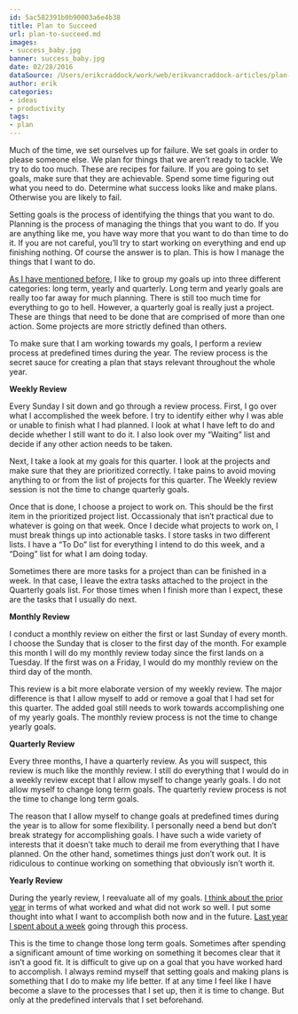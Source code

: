 ```yaml
---
id: 5ac582391b0b90003a6e4b38
title: Plan to Succeed
url: plan-to-succeed.md
images:
- success_baby.jpg
banner: success_baby.jpg
date: 02/28/2016
dataSource: /Users/erikcraddock/work/web/erikvancraddock-articles/plan-to-succeed/plan-to-succeed.md
author: erik
categories:
- ideas
- productivity
tags:
- plan
---
```


Much of the time, we set ourselves up for failure. We set goals in order to please someone else. We plan for things that we aren’t ready to tackle. We try to do too much. These are recipes for failure. If you are going to set goals, make sure that they are achievable. Spend some time figuring out what you need to do. Determine what success looks like and make plans. Otherwise you are likely to fail.

Setting goals is the process of identifying the things that you want to do. Planning is the process of managing the things that you want to do. If you are anything like me, you have way more that you want to do than time to do it. If you are not careful, you’ll try to start working on everything and end up finishing nothing. Of course the answer is to plan. This is how I manage the things that I want to do.

[As I have mentioned before](/2016/01/how-to-use-goals/), I like to group my goals up into three different categories: long term, yearly and quarterly. Long term and yearly goals are really too far away for much planning. There is still too much time for everything to go to hell. However, a quarterly goal is really just a project. These are things that need to be done that are comprised of more than one action. Some projects are more strictly defined than others.

To make sure that I am working towards my goals, I perform a review process at predefined times during the year. The review process is the secret sauce for creating a plan that stays relevant throughout the whole year.

**Weekly Review**
  
Every Sunday I sit down and go through a review process. First, I go over what I accomplished the week before. I try to identify either why I was able or unable to finish what I had planned. I look at what I have left to do and decide whether I still want to do it. I also look over my “Waiting” list and decide if any other action needs to be taken.

Next, I take a look at my goals for this quarter. I look at the projects and make sure that they are prioritized correctly. I take pains to avoid moving anything to or from the list of projects for this quarter. The Weekly review session is not the time to change quarterly goals.

Once that is done, I choose a project to work on. This should be the first item in the prioritized project list. Occassionaly that isn’t practical due to whatever is going on that week. Once I decide what projects to work on, I must break things up into actionable tasks. I store tasks in two different lists. I have a “To Do” list for everything I intend to do this week, and a “Doing” list for what I am doing today.

Sometimes there are more tasks for a project than can be finished in a week. In that case, I leave the extra tasks attached to the project in the Quarterly goals list. For those times when I finish more than I expect, these are the tasks that I usually do next.

**Monthly Review**
  
I conduct a monthly review on either the first or last Sunday of every month. I choose the Sunday that is closer to the first day of the month. For example this month I will do my monthly review today since the first lands on a Tuesday. If the first was on a Friday, I would do my monthly review on the third day of the month.

This review is a bit more elaborate version of my weekly review. The major difference is that I allow myself to add or remove a goal that I had set for this quarter. The added goal still needs to work towards accomplishing one of my yearly goals. The monthly review process is not the time to change yearly goals.

**Quarterly Review**
  
Every three months, I have a quarterly review. As you will suspect, this review is much like the monthly review. I still do everything that I would do in a weekly review except that I allow myself to change yearly goals. I do not allow myself to change long term goals. The quarterly review process is not the time to change long term goals.

The reason that I allow myself to change goals at predefined times during the year is to allow for some flexibility. I personally need a bend but don’t break strategy for accomplishing goals. I have such a wide variety of interests that it doesn’t take much to derail me from everything that I have planned. On the other hand, sometimes things just don’t work out. It is ridiculous to continue working on something that obviously isn’t worth it.

**Yearly Review**
  
During the yearly review, I reevaluate all of my goals. [I think about the prior year](/2015/12/2015-year-in-review/) in terms of what worked and what did not work so well. I put some thought into what I want to accomplish both now and in the future. [Last year I spent about a week](/2016/01/goals-and-plans-2016/) going through this process.

This is the time to change those long term goals. Sometimes after spending a significant amount of time working on something it becomes clear that it isn’t a good fit. It is difficult to give up on a goal that you have worked hard to accomplish. I always remind myself that setting goals and making plans is something that I do to make my life better. If at any time I feel like I have become a slave to the processes that I set up, then it is time to change. But only at the predefined intervals that I set beforehand.